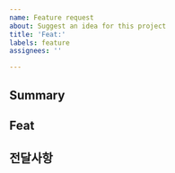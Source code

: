 ```yaml
---
name: Feature request
about: Suggest an idea for this project
title: 'Feat:'
labels: feature
assignees: ''

---
```


## Summary
<!-- 여기에 요약 -->

## Feat
<!-- 이슈 내용 -->

## 전달사항
<!-- 전달사항 있을 경우 -->
